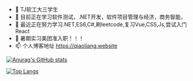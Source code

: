 

<!--
**redifinition/redifinition** is a ✨ _special_ ✨ repository because its `README.md` (this file) appears on your GitHub profile.

Here are some ideas to get you started:

- 🔭 I’m currently working on ...
- 🌱 I’m currently learning ...
- 👯 I’m looking to collaborate on ...
- 🤔 I’m looking for help with ...
- 💬 Ask me about ...
- 📫 How to reach me: ...
- 😄 Pronouns: ...
- ⚡ Fun fact: ...
-->

- 🔭 TJ软工大三学生
- 🌱 目前正在学习软件测试，.NET开发，软件项目管理与经济，商务智能，
- 🤔 最近正在努力学习.NET,ES6,C#,刷leetcode,复习Vue,CSS,Js,尝试入门React
- 💬 暑期实习美团准入职！！！
- 📫 个人博客地址 https://qiaoliang.website

[![Anurag's GitHub stats](https://github-readme-stats.vercel.app/api?username=redifinition&count_private=true&show_icons=true)](https://github.com/anuraghazra/github-readme-stats)

[![Top Langs](https://github-readme-stats.vercel.app/api/top-langs/?username=redifinition&layout=compact&langs_count=10)](https://github.com/anuraghazra/github-readme-stats)


